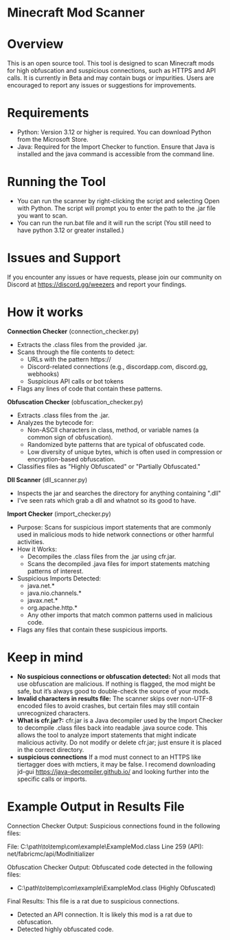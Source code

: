 # Minecraft Mod Scanner
# Overview
This is an open source tool. This tool is designed to scan Minecraft mods for high obfuscation and suspicious connections, such as HTTPS and API calls. It is currently in Beta and may contain bugs or impurities. Users are encouraged to report any issues or suggestions for improvements.

# Requirements
- Python: Version 3.12 or higher is required. You can download Python from the Microsoft Store.
- Java: Required for the Import Checker to function. Ensure that Java is installed and the java command is accessible from the command line.

# Running the Tool
- You can run the scanner by right-clicking the script and selecting Open with Python. The script will prompt you to enter the path to the .jar file you want to scan.
- You can run the run.bat file and it will run the script (You still need to have python 3.12 or greater installed.)


# Issues and Support
If you encounter any issues or have requests, please join our community on Discord at https://discord.gg/weezers and report your findings.

# How it works
**Connection Checker** (connection_checker.py)
- Extracts the .class files from the provided .jar.
- Scans through the file contents to detect:
  - URLs with the pattern https://
  - Discord-related connections (e.g., discordapp.com, discord.gg, webhooks)
  - Suspicious API calls or bot tokens
- Flags any lines of code that contain these patterns.

**Obfuscation Checker** (obfuscation_checker.py)
- Extracts .class files from the .jar.
- Analyzes the bytecode for:
  - Non-ASCII characters in class, method, or variable names (a common sign of obfuscation).
  - Randomized byte patterns that are typical of obfuscated code.
  - Low diversity of unique bytes, which is often used in compression or encryption-based obfuscation.
- Classifies files as "Highly Obfuscated" or "Partially Obfuscated."

**Dll Scanner** (dll_scanner.py)
- Inspects the jar and searches the directory for anything containing ".dll"
- I've seen rats which grab a dll and whatnot so its good to have.

**Import Checker** (import_checker.py)
- Purpose: Scans for suspicious import statements that are commonly used in malicious mods to hide network connections or other harmful activities.
- How it Works:
  - Decompiles the .class files from the .jar using cfr.jar.
  - Scans the decompiled .java files for import statements matching patterns of interest.
- Suspicious Imports Detected:
  - java.net.*
  - java.nio.channels.*
  - javax.net.*
  - org.apache.http.*
  - Any other imports that match common patterns used in malicious code.
- Flags any files that contain these suspicious imports.

# 
# Keep in mind
- **No suspicious connections or obfuscation detected:** Not all mods that use obfuscation are malicious. If nothing is flagged, the mod might be safe, but it’s always good to double-check the source of your mods.
- **Invalid characters in results file:** The scanner skips over non-UTF-8 encoded files to avoid crashes, but certain files may still contain unrecognized characters.
- **What is cfr.jar?:** cfr.jar is a Java decompiler used by the Import Checker to decompile .class files back into readable .java source code. This allows the tool to analyze import statements that might indicate malicious activity. Do not modify or delete cfr.jar; just ensure it is placed in the correct directory.
- **suspicious connections** If a mod must connect to an HTTPS like tiertagger does with mctiers, it may be false. I recomend downloading jd-gui https://java-decompiler.github.io/ and looking further into the specific calls or imports.
# 
# Example Output in Results File
Connection Checker Output:
Suspicious connections found in the following files:

File: C:\path\to\temp\com\example\ExampleMod.class
  Line 259 (API): net/fabricmc/api/ModInitializer

Obfuscation Checker Output:
Obfuscated code detected in the following files:
 - C:\path\to\temp\com\example\ExampleMod.class (Highly Obfuscated)

Final Results:
This file is a rat due to suspicious connections.
 - Detected an API connection.
It is likely this mod is a rat due to obfuscation.
 - Detected highly obfuscated code.
